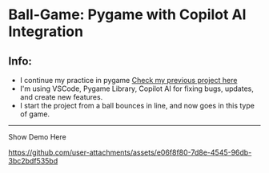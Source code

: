 # Ball-Game: Pygame with Copilot AI Integration


## Info:
- I continue my practice in pygame [Check my previous project here](https://github.com/ayerfph/Pygame-Practice-Bouncing-Ball)
- I'm using VSCode, Pygame Library, Copilot AI for fixing bugs, updates, and create new features.
- I start the project from a ball bounces in line, and now goes in this type of game.

---
Show Demo Here

https://github.com/user-attachments/assets/e06f8f80-7d8e-4545-96db-3bc2bdf535bd
